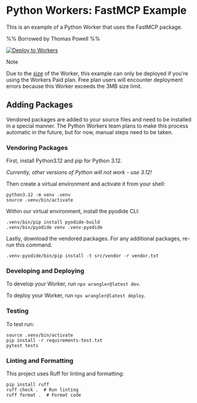 # Python Workers: FastMCP Example

This is an example of a Python Worker that uses the FastMCP package.

%% Borrowed by Thomas Powell %%

[![Deploy to Workers](https://deploy.workers.cloudflare.com/button)](https://deploy.workers.cloudflare.com/?url=https://github.com/cloudflare/ai/tree/main/demos/python-workers-mcp)

>[!NOTE]
>Due to the [size](https://developers.cloudflare.com/workers/platform/limits/#worker-size) of the Worker, this example can only be deployed if you're using the Workers Paid plan. Free plan users will encounter deployment errors because this Worker exceeds the 3MB size limit.

## Adding Packages

Vendored packages are added to your source files and need to be installed in a special manner. The Python Workers team plans to make this process automatic in the future, but for now, manual steps need to be taken.

### Vendoring Packages

First, install Python3.12 and pip for Python 3.12.

*Currently, other versions of Python will not work - use 3.12!*

Then create a virtual environment and activate it from your shell:
```console
python3.12 -m venv .venv
source .venv/bin/activate
```

Within our virtual environment, install the pyodide CLI:
```console
.venv/bin/pip install pyodide-build
.venv/bin/pyodide venv .venv-pyodide
```

Lastly, download the vendored packages. For any additional packages, re-run this command.
```console
.venv-pyodide/bin/pip install -t src/vendor -r vendor.txt
```

### Developing and Deploying

To develop your Worker, run `npx wrangler@latest dev`.

To deploy your Worker, run `npx wrangler@latest deploy`.

### Testing

To test run:
```console
source .venv/bin/activate
pip install -r requirements-test.txt
pytest tests
```

### Linting and Formatting

This project uses Ruff for linting and formatting:

```console
pip install ruff
ruff check .  # Run linting
ruff format .  # Format code
```
